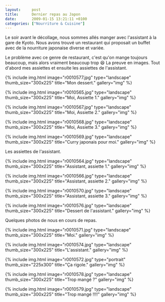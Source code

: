 ```yaml
---
layout:     post
title:      Dernier repas au Japon
date:       2009-01-15 13:21:11 +0100
categories: ["Nourriture & Cuisine"]
---
```


Le soir avant le décollage, nous sommes allés manger avec l'assistant à la gare de Kyoto. Nous avons trouvé un
restaurant qui proposait un buffet avec de la nourriture japonaise diverse et variée.

<!--more-->

Le problème avec ce genre de restaurant, c'est qu'on mange toujours beaucoup, mais alors vraiment beaucoup trop
:laughing: La preuve en images. Tout d'abord mes assiettes et ensuite les assiettes de l'assistant.

<!-- /assets/images/posts/2009-01-15-dernier-repas-au-japon/r0010577.jpg -->
{% include img.html
    image="r0010577.jpg"
    type="landscape"
    thumb_size="300x225"
    title="Mon dessert."
    gallery="img"
%}

<!-- /assets/images/posts/2009-01-15-dernier-repas-au-japon/r0010565.jpg -->
{% include img.html
    image="r0010565.jpg"
    type="landscape"
    thumb_size="300x225"
    title="Moi, Assiette 1."
    gallery="img"
%}

<!-- /assets/images/posts/2009-01-15-dernier-repas-au-japon/r0010567.jpg -->
{% include img.html
    image="r0010567.jpg"
    type="landscape"
    thumb_size="300x225"
    title="Moi, Assiette 2."
    gallery="img"
%}

<!-- /assets/images/posts/2009-01-15-dernier-repas-au-japon/r0010568.jpg -->
{% include img.html
    image="r0010568.jpg"
    type="landscape"
    thumb_size="300x225"
    title="Moi, Assiette 3."
    gallery="img"
%}

<!-- /assets/images/posts/2009-01-15-dernier-repas-au-japon/r0010569.jpg -->
{% include img.html
    image="r0010569.jpg"
    type="landscape"
    thumb_size="300x225"
    title="Curry japonais pour moi."
    gallery="img"
%}

Les assiettes de l'assistant.

<!-- /assets/images/posts/2009-01-15-dernier-repas-au-japon/r0010564.jpg -->
{% include img.html
    image="r0010564.jpg"
    type="landscape"
    thumb_size="300x225"
    title="Assistant, assiette 1."
    gallery="img"
%}

<!-- /assets/images/posts/2009-01-15-dernier-repas-au-japon/r0010566.jpg -->
{% include img.html
    image="r0010566.jpg"
    type="landscape"
    thumb_size="300x225"
    title="Assistant, assiette 2."
    gallery="img"
%}

<!-- /assets/images/posts/2009-01-15-dernier-repas-au-japon/r0010570.jpg -->
{% include img.html
    image="r0010570.jpg"
    type="landscape"
    thumb_size="300x225"
    title="Assistant, assiette 3."
    gallery="img"
%}

<!-- /assets/images/posts/2009-01-15-dernier-repas-au-japon/r0010576.jpg -->
{% include img.html
    image="r0010576.jpg"
    type="landscape"
    thumb_size="300x225"
    title="Dessert de l'assistant."
    gallery="img"
%}

Quelques photos de nous en cours de repas.

<!-- /assets/images/posts/2009-01-15-dernier-repas-au-japon/r0010571.jpg -->
{% include img.html
    image="r0010571.jpg"
    type="landscape"
    thumb_size="300x225"
    title="Moi."
    gallery="img"
%}

<!-- /assets/images/posts/2009-01-15-dernier-repas-au-japon/r0010574.jpg -->
{% include img.html
    image="r0010574.jpg"
    type="landscape"
    thumb_size="300x225"
    title="L'assistant."
    gallery="img"
%}

<!-- /assets/images/posts/2009-01-15-dernier-repas-au-japon/r0010572.jpg -->
{% include img.html
    image="r0010572.jpg"
    type="portrait"
    thumb_size="225x300"
    title="Ça rigole."
    gallery="img"
%}

<!-- /assets/images/posts/2009-01-15-dernier-repas-au-japon/r0010578.jpg -->
{% include img.html
    image="r0010578.jpg"
    type="landscape"
    thumb_size="300x225"
    title="Trop mangé ?"
    gallery="img"
%}

<!-- /assets/images/posts/2009-01-15-dernier-repas-au-japon/r0010579.jpg -->
{% include img.html
    image="r0010579.jpg"
    type="landscape"
    thumb_size="300x225"
    title="Trop mangé !!!!"
    gallery="img"
%}

